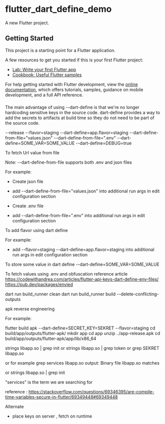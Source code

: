 # flutter_dart_define_demo

A new Flutter project.

## Getting Started

This project is a starting point for a Flutter application.

A few resources to get you started if this is your first Flutter project:

- [Lab: Write your first Flutter app](https://docs.flutter.dev/get-started/codelab)
- [Cookbook: Useful Flutter samples](https://docs.flutter.dev/cookbook)

For help getting started with Flutter development, view the
[online documentation](https://docs.flutter.dev/), which offers tutorials,
samples, guidance on mobile development, and a full API reference.




###

The main advantage of using --dart-define is that we're no longer hardcoding sensitive keys in the source code.
dart-define provides a way to add the secrets to artifacts at build time so they do not need to be part of the source code.

--release
--flavor=staging
--dart-define=app.flavor=staging
--dart-define-from-file="values.json"
--dart-define-from-file=".env"
--dart-define=SOME_VAR=SOME_VALUE
--dart-define=DEBUG=true


To fetch Url value from file

Note: --dart-define-from-file supports both .env and json files

For example:

- Create json file 
- add --dart-define-from-file="values.json"  into additional run args in edit configuration section

- Create .env file
- add --dart-define-from-file=".env"  into additional run args in edit configuration section

To add flavor using dart define

For example:

- add --flavor=staging --dart-define=app.flavor=staging  into additional run args in edit configuration section

To store some value in dart define
--dart-define=SOME_VAR=SOME_VALUE

To fetch values using .env and obfuscation
reference article
https://codewithandrea.com/articles/flutter-api-keys-dart-define-env-files/
https://pub.dev/packages/envied

dart run build_runner clean
dart run build_runner build --delete-conflicting-outputs

apk reverse engineering 

For example:

flutter build apk --dart-define=SECRET_KEY=SEKRET --flavor=staging
cd build/app/outputs/flutter-apk/
mkdir app
cd app
unzip ../app-release.apk
cd build/app/outputs/flutter-apk/app/lib/x86_64



strings libapp.so | grep init
or
strings libapp.so | grep token
or
grep SEKRET libapp.so

or for example
grep services libapp.so
output: Binary file libapp.so matches

or
strings libapp.so | grep init

"services" is the term we are searching for 

reference : https://stackoverflow.com/questions/69346395/are-compile-time-variables-secure-in-flutter/69349448#69349448




Alternate
- place keys on server , fetch on runtime
